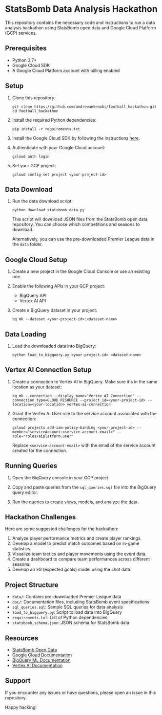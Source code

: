 # StatsBomb Data Analysis Hackathon

This repository contains the necessary code and instructions to run a data analysis hackathon using StatsBomb open data and Google Cloud Platform (GCP) services.

## Prerequisites

- Python 3.7+
- Google Cloud SDK
- A Google Cloud Platform account with billing enabled

## Setup

1. Clone this repository:
   ```
   git clone https://github.com/andrewankenobi/football_hackathon.git
   cd football_hackathon
   ```

2. Install the required Python dependencies:
   ```
   pip install -r requirements.txt
   ```

3. Install the Google Cloud SDK by following the instructions [here](https://cloud.google.com/sdk/docs/install).

4. Authenticate with your Google Cloud account:
   ```
   gcloud auth login
   ```

5. Set your GCP project:
   ```
   gcloud config set project <your-project-id>
   ```

## Data Download

1. Run the data download script:
   ```
   python download_statsbomb_data.py
   ```
   This script will download JSON files from the StatsBomb open data repository. You can choose which competitions and seasons to download.

   Alternatively, you can use the pre-downloaded Premier League data in the `data` folder.

## Google Cloud Setup

1. Create a new project in the Google Cloud Console or use an existing one.

2. Enable the following APIs in your GCP project:
   - BigQuery API
   - Vertex AI API

3. Create a BigQuery dataset in your project:
   ```
   bq mk --dataset <your-project-id>:<dataset-name>
   ```

## Data Loading

1. Load the downloaded data into BigQuery:
   ```
   python load_to_bigquery.py <your-project-id> <dataset-name>
   ```

## Vertex AI Connection Setup

1. Create a connection to Vertex AI in BigQuery. Make sure it's in the same location as your dataset:
   ```
   bq mk --connection --display_name="Vertex AI Connection" --connection_type=CLOUD_RESOURCE --project_id=<your-project-id> --location=<your-location> vertex-ai-connection
   ```

2. Grant the Vertex AI User role to the service account associated with the connection:
   ```
   gcloud projects add-iam-policy-binding <your-project-id> --member="serviceAccount:<service-account-email>" --role="roles/aiplatform.user"
   ```

   Replace `<service-account-email>` with the email of the service account created for the connection.

## Running Queries

1. Open the BigQuery console in your GCP project.

2. Copy and paste queries from the `sql_queries.sql` file into the BigQuery query editor.

3. Run the queries to create views, models, and analyze the data.

## Hackathon Challenges

Here are some suggested challenges for the hackathon:

1. Analyze player performance metrics and create player rankings.
2. Develop a model to predict match outcomes based on in-game statistics.
3. Visualize team tactics and player movements using the event data.
4. Create a dashboard to compare team performances across different seasons.
5. Develop an xG (expected goals) model using the shot data.

## Project Structure

- `data/`: Contains pre-downloaded Premier League data
- `doc/`: Documentation files, including StatsBomb event specifications
- `sql_queries.sql`: Sample SQL queries for data analysis
- `load_to_bigquery.py`: Script to load data into BigQuery
- `requirements.txt`: List of Python dependencies
- `statsbomb_schema.json`: JSON schema for StatsBomb data

## Resources

- [StatsBomb Open Data](https://github.com/statsbomb/open-data)
- [Google Cloud Documentation](https://cloud.google.com/docs)
- [BigQuery ML Documentation](https://cloud.google.com/bigquery-ml/docs)
- [Vertex AI Documentation](https://cloud.google.com/vertex-ai/docs)

## Support

If you encounter any issues or have questions, please open an issue in this repository.

Happy hacking!
